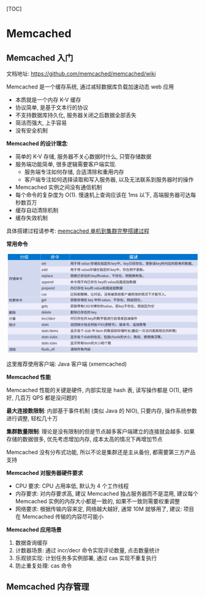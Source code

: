 [TOC]

# Memcached

## Memcached 入门

文档地址: https://github.com/memcached/memcached/wiki

Memcached 是一个缓存系统, 通过减轻数据库负载加速动态 web 应用

-   本质就是一个内存 K-V 缓存
-   协议简单, 是基于文本行的协议
-   不支持数据库持久化, 服务器关闭之后数据全部丢失
-   简洁而强大, 上手容易
-   没有安全机制

**Memcached 的设计理念**:

-   简单的 K-V 存储, 服务器不关心数据时什么, 只管存储数据
-   服务端功能简单, 很多逻辑需要客户端实现.
    -   服务端专注如何存储, 合适清除和重用内存
    -   客户端专注如何选择读取和写入服务器, 以及无法联系到服务器时的操作
-   Memcached 实例之间没有通信机制
-   每个命令的复杂度为 O(1). 慢速机上查询应该在 1ms 以下, 高端服务器可达每秒数百万
-   缓存自动清除机制
-   缓存失效机制

具体搭建过程请参考: [memcached 单机到集群完整搭建过程](https://github.com/Mao-PC/Notes/blob/master/Middle/cache/memcached/memcached%E5%8D%95%E6%9C%BA%E5%88%B0%E9%9B%86%E7%BE%A4%E5%AE%8C%E6%95%B4%E6%90%AD%E5%BB%BA%E8%BF%87%E7%A8%8B.md.pdf)

**常用命令**

![常用命令](res/常用命令.png)

这里推荐使用客户端: Java 客户端 (xmemcached)

**Memcached 性能**

Memcached 性能的关键是硬件, 内部实现是 hash 表, 读写操作都是 O(1), 硬件好, 几百万 QPS 都是没问题的

**最大连接数限制**: 内部基于事件机制 (类似 Java 的 NIO), 只要内存, 操作系统参数进行调整, 轻松几十万

**集群数量限制**: 理论是没有限制的但是节点越多客户端建立的连接就会越多. 如果存储的数据很多, 优先考虑增加内存, 成本太高的情况下再增加节点

Memcached 没有分布式功能, 所以不论是集群还是主从备份, 都需要第三方产品支持

**Memcached 对服务器硬件要求**

-   CPU 要求: CPU 占用率低, 默认为 4 个工作线程
-   内存要求: 对内存要求高, 建议 Memcached 独占服务器而不是混用, 建议每个 Memcached 实例的内存大小都是一致的, 如果不一致则需要权重调整
-   网络要求: 根据传输内容来定, 网络越大越好, 通常 10M 就够用了, 建议: 项目在 Memcached 传输的内容尽可能小

**Memcached 应用场景**

1. 数据查询缓存
2. 计数器场景: 通过 incr/decr 命令实现评论数量, 点击数量统计
3. 乐观锁实现: 计划任务多实例部署, 通过 cas 实现不重复执行
4. 防止重复处理: cas 命令

## Memcached 内存管理
